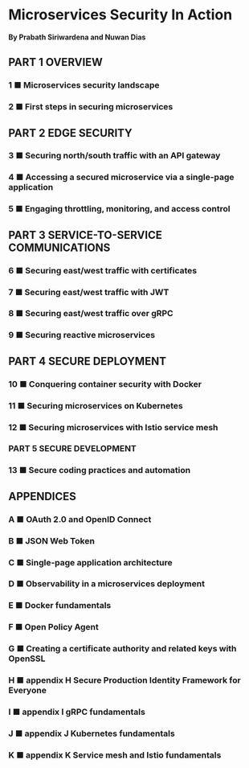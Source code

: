 # Microservices Security In Action
**By Prabath Siriwardena and Nuwan Dias**

## PART 1 OVERVIEW 
### 1 ■ Microservices security landscape
### 2 ■ First steps in securing microservices
## PART 2 EDGE SECURITY 
### 3 ■ Securing north/south traffic with an API gateway
### 4 ■ Accessing a secured microservice via a single-page application
### 5 ■ Engaging throttling, monitoring, and access control
## PART 3 SERVICE-TO-SERVICE COMMUNICATIONS 
### 6 ■ Securing east/west traffic with certificates 
### 7 ■ Securing east/west traffic with JWT 
### 8 ■ Securing east/west traffic over gRPC
### 9 ■ Securing reactive microservices
## PART 4 SECURE DEPLOYMENT 
### 10 ■ Conquering container security with Docker
### 11 ■ Securing microservices on Kubernetes
### 12 ■ Securing microservices with Istio service mesh
### PART 5 SECURE DEVELOPMENT 
### 13 ■ Secure coding practices and automation
## APPENDICES
### A ■ OAuth 2.0 and OpenID Connect 
### B ■ JSON Web Token 
### C ■ Single-page application architecture 
### D ■ Observability in a microservices deployment 
### E ■ Docker fundamentals 
### F ■ Open Policy Agent 
### G ■ Creating a certificate authority and related keys with OpenSSL 
### H ■ appendix H Secure Production Identity Framework for Everyone 
### I ■ appendix I gRPC fundamentals 
### J ■ appendix J Kubernetes fundamentals 
### K ■ appendix K Service mesh and Istio fundamentals 
